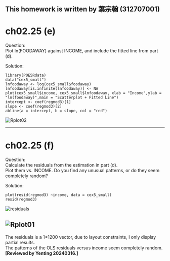#
## This homework is written by  葉宗翰 (312707001)
# ch02.25 (e)
Question:\
Plot ln(FOODAWAY) against INCOME, and include the fitted line from part (d).


Solution:
```
library(POE5Rdata)
data("cex5_small")
lnfoodaway <- log(cex5_small$foodaway)
lnfoodaway[is.infinite(lnfoodaway)] <- NA
plot(cex5_small$income, cex5_small$lnfoodaway, xlab = "Income",ylab = "ln(foodaway)",main = "Scatterplot + Fitted Line")
intercept <- coef(regmod3)[1]
slope <- coef(regmod3)[2]
abline(a = intercept, b = slope, col = "red")
```

![Rplot02](https://github.com/HWTeng-Course/202402-FinEco/assets/150407278/ea070fcf-5471-40f5-9bc0-dec7ac9b3d0c)


---
# ch02.25 (f)
Question: \
Calculate the residuals from the estimation in part (d).\
Plot them vs. INCOME. Do you find any unusual patterns, or do they seem completely random?

Solution:
```
plot(resid(regmod3) ~income, data = cex5_small)
resid(regmod3)
```


![residuals](https://github.com/HWTeng-Course/202402-Financial-Econometrics/assets/150407278/039be612-fd4d-4f40-95c9-c2ec659730ce)

![Rplot01](https://github.com/HWTeng-Course/202402-FinEco/assets/150407278/98827e1e-067f-41e1-9468-a4cd84454db2)
---
The residuals is a 1*1200 vector, due to layout constraints, I only display partial results.\
The patterns of the OLS residuals versus income seem completely random.
**[Reviewed by Yenting 20240316.]**
